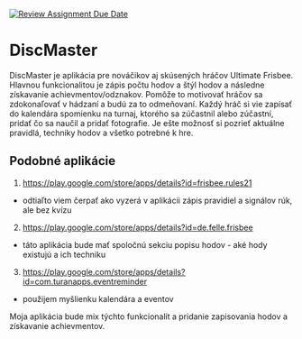 [![Review Assignment Due Date](https://classroom.github.com/assets/deadline-readme-button-24ddc0f5d75046c5622901739e7c5dd533143b0c8e959d652212380cedb1ea36.svg)](https://classroom.github.com/a/VfT8U4Cl)

# DiscMaster
DiscMaster je aplikácia pre nováčikov aj skúsených hráčov Ultimate Frisbee. Hlavnou funkcionalitou je zápis počtu hodov a štýl hodov a následne získavanie achievmentov/odznakov. Pomôže to motivovať hráčov sa zdokonaľovať v hádzaní a budú za to odmeňovaní. Každý hráč si vie zapísať do kalendára spomienku na turnaj, ktorého sa zúčastnil alebo zúčastní, pridať čo sa naučil a pridať fotografie. Je ešte možnosť si pozrieť aktuálne pravidlá, techniky hodov a všetko potrebné k hre.

## Podobné aplikácie 

1. https://play.google.com/store/apps/details?id=frisbee.rules21

- odtiaľto viem čerpať ako vyzerá v aplikácii zápis pravidiel a signálov rúk, ale bez kvízu
2. https://play.google.com/store/apps/details?id=de.felle.frisbee
- táto aplikácia bude mať spoločnú sekciu popisu hodov - aké hody existujú a ich techniku

3. https://play.google.com/store/apps/details?id=com.turanapps.eventreminder
- použijem myšlienku kalendára a eventov

Moja aplikácia bude mix týchto funkcionalít a pridanie zapisovania hodov a získavanie achievmentov.


